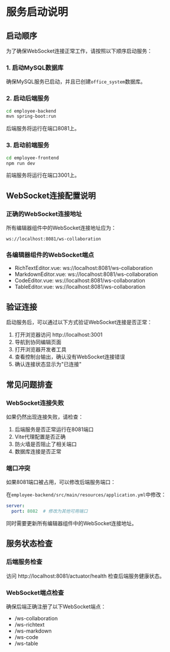 # 服务启动说明

## 启动顺序

为了确保WebSocket连接正常工作，请按照以下顺序启动服务：

### 1. 启动MySQL数据库
确保MySQL服务已启动，并且已创建`office_system`数据库。

### 2. 启动后端服务
```bash
cd employee-backend
mvn spring-boot:run
```

后端服务将运行在端口8081上。

### 3. 启动前端服务
```bash
cd employee-frontend
npm run dev
```

前端服务将运行在端口3001上。

## WebSocket连接配置说明

### 正确的WebSocket连接地址
所有编辑器组件中的WebSocket连接地址应为：
```
ws://localhost:8081/ws-collaboration
```

### 各编辑器组件的WebSocket端点
- RichTextEditor.vue: ws://localhost:8081/ws-collaboration
- MarkdownEditor.vue: ws://localhost:8081/ws-collaboration
- CodeEditor.vue: ws://localhost:8081/ws-collaboration
- TableEditor.vue: ws://localhost:8081/ws-collaboration

## 验证连接

启动服务后，可以通过以下方式验证WebSocket连接是否正常：

1. 打开浏览器访问 http://localhost:3001
2. 导航到协同编辑页面
3. 打开浏览器开发者工具
4. 查看控制台输出，确认没有WebSocket连接错误
5. 确认连接状态显示为"已连接"

## 常见问题排查

### WebSocket连接失败
如果仍然出现连接失败，请检查：

1. 后端服务是否正常运行在8081端口
2. Vite代理配置是否正确
3. 防火墙是否阻止了相关端口
4. 数据库连接是否正常

### 端口冲突
如果8081端口被占用，可以修改后端服务端口：

在`employee-backend/src/main/resources/application.yml`中修改：
```yaml
server:
  port: 8082  # 修改为其他可用端口
```

同时需要更新所有编辑器组件中的WebSocket连接地址。

## 服务状态检查

### 后端服务检查
访问 http://localhost:8081/actuator/health 检查后端服务健康状态。

### WebSocket端点检查
确保后端正确注册了以下WebSocket端点：
- /ws-collaboration
- /ws-richtext
- /ws-markdown
- /ws-code
- /ws-table